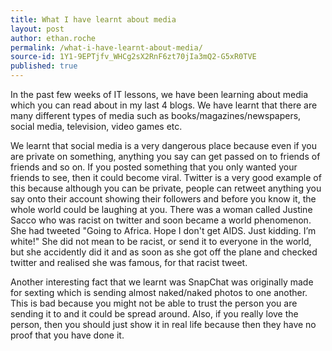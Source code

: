 ```yaml
---
title: What I have learnt about media
layout: post
author: ethan.roche
permalink: /what-i-have-learnt-about-media/
source-id: 1Y1-9EPTjfv_WHCg2sX2RnF6zt70jIa3mQ2-G5xR0TVE
published: true
---
```

In the past few weeks of IT lessons, we have been learning about media which you can read about in my last 4 blogs. We have learnt that there are many different types of media such as books/magazines/newspapers, social media, television, video games etc.

We learnt that social media is a very dangerous place because even if you are private on something, anything you say can get passed on to friends of friends and so on. If you posted something that you only wanted your friends to see, then it could become viral. Twitter is a very good example of this because although you can be private, people can retweet anything you say onto their account showing their followers and before you know it, the whole world could be laughing at you. There was a woman called Justine Sacco who was racist on twitter and soon became a world phenomenon. She had tweeted "Going to Africa. Hope I don't get AIDS. Just kidding. I’m white!" She did not mean to be racist, or send it to everyone in the world, but she accidently did it and as soon as she got off the plane and checked twitter and realised she was famous, for that racist tweet. 

Another interesting fact that we learnt was SnapChat was originally made for sexting which is sending almost naked/naked photos to one another. This is bad because you might not be able to trust the person you are sending it to and it could be spread around. Also, if you really love the person, then you should just show it in real life because then they have no proof that you have done it.  

    


